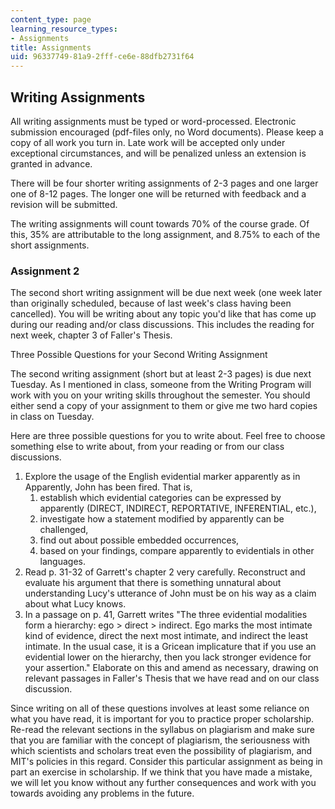 ```yaml
---
content_type: page
learning_resource_types:
- Assignments
title: Assignments
uid: 96337749-81a9-2fff-ce6e-88dfb2731f64
---
```


Writing Assignments
-------------------

All writing assignments must be typed or word-processed. Electronic submission encouraged (pdf-files only, no Word documents). Please keep a copy of all work you turn in. Late work will be accepted only under exceptional circumstances, and will be penalized unless an extension is granted in advance.

There will be four shorter writing assignments of 2-3 pages and one larger one of 8-12 pages. The longer one will be returned with feedback and a revision will be submitted.

The writing assignments will count towards 70% of the course grade. Of this, 35% are attributable to the long assignment, and 8.75% to each of the short assignments.

### Assignment 2

The second short writing assignment will be due next week (one week later than originally scheduled, because of last week's class having been cancelled). You will be writing about any topic you'd like that has come up during our reading and/or class discussions. This includes the reading for next week, chapter 3 of Faller's Thesis.

Three Possible Questions for your Second Writing Assignment

The second writing assignment (short but at least 2-3 pages) is due next Tuesday. As I mentioned in class, someone from the Writing Program will work with you on your writing skills throughout the semester. You should either send a copy of your assignment to them or give me two hard copies in class on Tuesday.

Here are three possible questions for you to write about. Feel free to choose something else to write about, from your reading or from our class discussions.

1.  Explore the usage of the English evidential marker apparently as in Apparently, John has been fired. That is,
    1.  establish which evidential categories can be expressed by apparently (DIRECT, INDIRECT, REPORTATIVE, INFERENTIAL, etc.),
    2.  investigate how a statement modified by apparently can be challenged,
    3.  find out about possible embedded occurrences,
    4.  based on your findings, compare apparently to evidentials in other languages.
2.  Read p. 31-32 of Garrett's chapter 2 very carefully. Reconstruct and evaluate his argument that there is something unnatural about understanding Lucy's utterance of John must be on his way as a claim about what Lucy knows.
3.  In a passage on p. 41, Garrett writes "The three evidential modalities form a hierarchy: ego > direct > indirect. Ego marks the most intimate kind of evidence, direct the next most intimate, and indirect the least intimate. In the usual case, it is a Gricean implicature that if you use an evidential lower on the hierarchy, then you lack stronger evidence for your assertion." Elaborate on this and amend as necessary, drawing on relevant passages in Faller's Thesis that we have read and on our class discussion.

Since writing on all of these questions involves at least some reliance on what you have read, it is important for you to practice proper scholarship. Re-read the relevant sections in the syllabus on plagiarism and make sure that you are familiar with the concept of plagiarism, the seriousness with which scientists and scholars treat even the possibility of plagiarism, and MIT's policies in this regard. Consider this particular assignment as being in part an exercise in scholarship. If we think that you have made a mistake, we will let you know without any further consequences and work with you towards avoiding any problems in the future.
